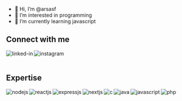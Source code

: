 - 👋 Hi, I’m @arsasf
- 👀 I’m interested in programming
- 🌱 I’m currently learning javascript

<!---
arsasf/arsasf is a ✨ special ✨ repository because its `README.md` (this file) appears on your GitHub profile.
You can click the Preview link to take a look at your changes.
--->

## Connect with me
[<img align="left" alt="linked-in" src="https://img.shields.io/badge/linkedin-%230077B5.svg?&style=for-the-badge&logo=linkedin&logoColor=white" />](https://www.linkedin.com/in/aulia-sftr/)
[<img align="left" alt="instagram" src="https://img.shields.io/badge/instagram-%231877F2.svg?&style=for-the-badge&logo=instagram&logoColor=white" />](https://www.instagram.com/aularsf_/)
<br>
<br>
## Expertise
<img align="left" alt="nodejs" src="https://img.shields.io/badge/node.js%20-%2343853D.svg?&style=for-the-badge&logo=node.js&logoColor=white" />
<img align="left" alt="reactjs" src="https://img.shields.io/badge/react.js%20-%2320232a.svg?&style=for-the-badge&logo=react&logoColor=%2361DAFB" />
<img align="left" alt="expressjs" src="https://img.shields.io/badge/express.js%20-%23232F3E?logo=express-js&logoColor=white&style=for-the-badge" />
<img align="left" alt="nextjs" src="https://img.shields.io/badge/next.js%20-%23232F3E?logo=next-js&logoColor=white&style=for-the-badge" />
<img align="left" alt="c" src="https://img.shields.io/badge/c%20-%23232F3E?logo=c&logoColor=white&style=for-the-badge" />
<img align="left" alt="java" src="https://img.shields.io/badge/java%20-%23232F3E?logo=java&logoColor=white&style=for-the-badge" />
<img align="left" alt="javascript" src="https://img.shields.io/badge/javascript%20-%23232F3E?logo=javascript&logoColor=white&style=for-the-badge" />
<img align="left" alt="php" src="https://img.shields.io/badge/php%20-%23232F3E?logo=php&logoColor=white&style=for-the-badge" />
<br>
<br>
